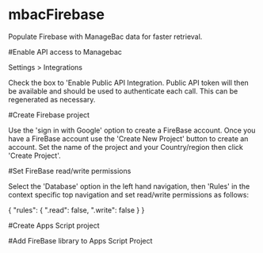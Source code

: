 # mbacFirebase
Populate Firebase with ManageBac data for faster retrieval.

#Enable API access to Managebac

Settings > Integrations

Check the box to 'Enable Public API Integration. Public API token will then be available and should be used to authenticate each call. This can be regenerated as necessary.

#Create Firebase project

Use the 'sign in with Google' option to create a FireBase account. Once you have a FireBase account use the 'Create New Project' button to create an account. Set the name of the project and your Country/region then click 'Create Project'.

#Set FireBase read/write permissions

Select the 'Database' option in the left hand navigation, then 'Rules' in the context specific top navigation and set read/write permissions as follows:

{
  "rules": {
    ".read": false,
    ".write": false
  }
}

#Create Apps Script project

#Add FireBase library to Apps Script Project
